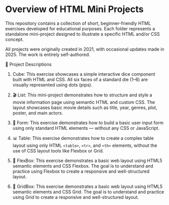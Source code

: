 # Overview of HTML Mini Projects
This repository contains a collection of short, beginner-friendly HTML exercises developed for educational purposes. Each folder represents a standalone mini-project designed to illustrate a specific HTML and/or CSS concept.

All projects were originally created in 2021, with occasional updates made in 2025. The work is entirely self-authored.

📂 Project Descriptions
1.  Cube: 
 This exercise showcases a simple interactive dice component built with HTML and CSS. All six faces of a standard die (1–6) are visually represented using dots (pips).

2. 🎬 List:
 This mini-project demonstrates how to structure and style a movie information page using semantic HTML and custom CSS. The layout showcases basic movie details such as title, year, genres, plot, poster, and main actors.

3. 📝 Form:
 This exercise demonstrates how to build a basic user input form using only standard HTML elements — without any CSS or JavaScript.

4. 📊 Table:
 This exercise demonstrates how to create a complex table layout using only HTML ```<table>```, ```<tr>```, and ```<th>``` elements, without the use of CSS layout tools like Flexbox or Grid.

5. 📐 FlexBox:
 This exercise demonstrates a basic web layout using HTML5 semantic elements and CSS Flexbox. The goal is to understand and practice using Flexbox to create a responsive and well-structured layout.

6. 🧱 GridBox:
 This exercise demonstrates a basic web layout using HTML5 semantic elements and CSS Grid. The goal is to understand and practice using Grid to create a responsive and well-structured layout.
